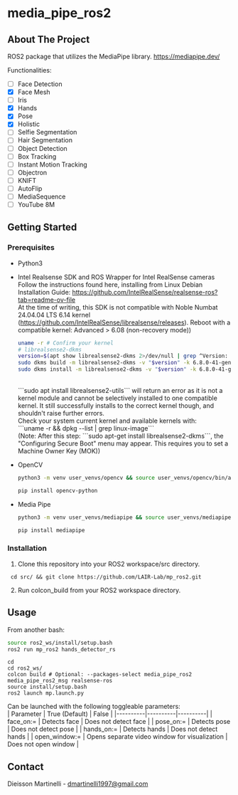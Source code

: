 # media_pipe_ros2
<!-- ABOUT THE PROJECT -->
## About The Project
ROS2 package that utilizes the MediaPipe library.
https://mediapipe.dev/

Functionalities:
- [ ] Face Detection
- [x] Face Mesh
- [ ] Iris
- [x] Hands
- [x] Pose
- [x] Holistic
- [ ] Selfie Segmentation
- [ ] Hair Segmentation
- [ ] Object Detection
- [ ] Box Tracking
- [ ] Instant Motion Tracking
- [ ] Objectron
- [ ] KNIFT
- [ ] AutoFlip
- [ ] MediaSequence
- [ ] YouTube 8M
<!-- GETTING STARTED -->
## Getting Started

### Prerequisites
* Python3
* Intel Realsense SDK and ROS Wrapper for Intel RealSense cameras <br>
  Follow the instructions found here, installing from Linux Debian Installation Guide: https://github.com/IntelRealSense/realsense-ros?tab=readme-ov-file <br>
  At the time of writing, this SDK is not compatible with Noble Numbat 24.04.04 LTS 6.14 kernel (https://github.com/IntelRealSense/librealsense/releases). Reboot with a compatible kernel: Advanced > 6.08 (non-recovery mode)) <br>
  ```bash
  uname -r # Confirm your kernel
  # librealsense2-dkms
  version=$(apt show librealsense2-dkms 2>/dev/null | grep ^Version: | awk '{print $2}' | cut -d'-' -f1) # Dynamically extract and assign the librealsense-dkms version to variable "$version"
  sudo dkms build -m librealsense2-dkms -v "$version" -k 6.8.0-41-generic # Selectively build this version of librealsense2-dkms to this kernel
  sudo dkms install -m librealsense2-dkms -v "$version" -k 6.8.0-41-generic # And install
  ```
  <br>
  ```sudo apt install librealsense2-utils``` will return an error as it is not a kernel module and cannot be selectively installed to one compatible kernel. It still successfully installs to the correct kernel though, and shouldn't raise further errors.
  <br>
  Check your system current kernel and available kernels with: <br>
  ```uname -r && dpkg --list | grep linux-image``` <br>
  (Note: After this step: ```sudo apt-get install librealsense2-dkms```, the "Configuring Secure Boot" menu may appear. This requires you to set a Machine Owner Key (MOK))
    
* OpenCV
    ```sh
  python3 -m venv user_venvs/opencv && source user_venvs/opencv/bin/activate
    ```
    ```sh
  pip install opencv-python
    ```
* Media Pipe
  ```sh
  python3 -m venv user_venvs/mediapipe && source user_venvs/mediapipe/bin/activate
  ```
  ```sh
  pip install mediapipe
  ```
### Installation
1. Clone this repository into your ROS2 workspace/src directory.
 ```
  cd src/ && git clone https://github.com/LAIR-Lab/mp_ros2.git
  ``` 
2. Run colcon_build from your ROS2 workspace directory.
<!-- USAGE EXAMPLES -->
## Usage
From another bash:
  ```sh
  source ros2_ws/install/setup.bash
  ros2 run mp_ros2 hands_detector_rs
  ```
```
cd
cd ros2_ws/
colcon build # Optional: --packages-select media_pipe_ros2 media_pipe_ros2_msg realsense-ros
source install/setup.bash
ros2 launch mp.launch.py
```
Can be launched with the following toggleable parameters: <br>
| Parameter | True (Default) | False |
|----------|----------|----------|
| face_on:=   | Detects face | Does not detect face |
| pose_on:=  | Detects pose | Does not detect pose |
| hands_on:=  | Detects hands | Does not detect hands |
| open_window:=  | Opens separate video window for visualization | Does not open window |

<!-- CONTACT -->
## Contact

Dieisson Martinelli - dmartinelli1997@gmail.com
